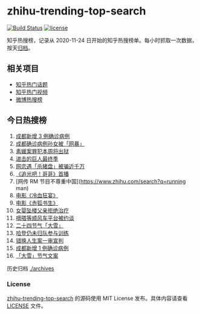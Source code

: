 # zhihu-trending-top-search

[![Build Status](https://github.com/justjavac/zhihu-trending-top-search/workflows/ci/badge.svg?branch=main)](https://github.com/justjavac/zhihu-trending-top-search/actions)
[![license](https://img.shields.io/github/license/justjavac/zhihu-trending-top-search)](https://github.com/justjavac/zhihu-trending-top-search/blob/main/LICENSE)

知乎热搜榜，记录从 2020-11-24 日开始的知乎热搜榜单。每小时抓取一次数据，按天[归档](./archives)。

## 相关项目

- [知乎热门话题](https://github.com/justjavac/zhihu-trending-hot-questions)
- [知乎热门视频](https://github.com/justjavac/zhihu-trending-hot-video)
- [微博热搜榜](https://github.com/justjavac/weibo-trending-hot-search)

## 今日热搜榜

<!-- BEGIN -->
<!-- 最后更新时间 Tue Dec 08 2020 21:04:23 GMT+0800 (CST) -->
1. [成都新增 3 例确诊病例](https://www.zhihu.com/search?q=成都新增)
1. [成都确诊病例孙女被「网暴」](https://www.zhihu.com/search?q=成都孙女)
1. [素媛案罪犯本周将出狱](https://www.zhihu.com/search?q=素媛案)
1. [进击的巨人最终季](https://www.zhihu.com/search?q=进击的巨人最终季)
1. [网恋遇「杀猪盘」被骗近千万](https://www.zhihu.com/search?q=杀猪盘)
1. [《追光吧！哥哥》首播](https://www.zhihu.com/search?q=追光吧哥哥)
1. [网传 RM 节目不尊重中国](https://www.zhihu.com/search?q=running man)
1. [电影《冷血狂宴》](https://www.zhihu.com/search?q=冷血狂宴)
1. [电影《赤狐书生》](https://www.zhihu.com/search?q=赤狐书生)
1. [女婴坠楼父亲拒绝治疗](https://www.zhihu.com/search?q=女婴坠楼)
1. [嘀嗒等顺风车平台被约谈](https://www.zhihu.com/search?q=顺风车)
1. [二十四节气「大雪」](https://www.zhihu.com/search?q=大雪)
1. [哈登仍未归队参与训练](https://www.zhihu.com/search?q=哈登)
1. [错换人生案一审宣判](https://www.zhihu.com/search?q=错换人生)
1. [成都新增 1 例确诊病例](https://www.zhihu.com/search?q=成都确诊)
1. [「大雪」节气文案](https://www.zhihu.com/search?q=大雪文案)
<!-- END -->

历史归档 [./archives](./archives)

### License

[zhihu-trending-top-search](https://github.com/justjavac/zhihu-trending-top-search) 的源码使用 MIT License 发布。具体内容请查看 [LICENSE](./LICENSE) 文件。
